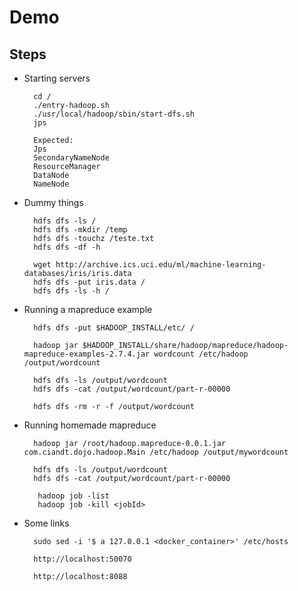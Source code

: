 # Demo

## Steps

- Starting servers

        cd /
        ./entry-hadoop.sh
        ./usr/local/hadoop/sbin/start-dfs.sh 
        jps

        Expected:
        Jps
        SecondaryNameNode
        ResourceManager
        DataNode
        NameNode


- Dummy things

        hdfs dfs -ls /
        hdfs dfs -mkdir /temp
        hdfs dfs -touchz /teste.txt
        hdfs dfs -df -h

        wget http://archive.ics.uci.edu/ml/machine-learning-databases/iris/iris.data
        hdfs dfs -put iris.data /
        hdfs dfs -ls -h /

- Running a mapreduce example

        hdfs dfs -put $HADOOP_INSTALL/etc/ /

        hadoop jar $HADOOP_INSTALL/share/hadoop/mapreduce/hadoop-mapreduce-examples-2.7.4.jar wordcount /etc/hadoop /output/wordcount

        hdfs dfs -ls /output/wordcount
        hdfs dfs -cat /output/wordcount/part-r-00000

        hdfs dfs -rm -r -f /output/wordcount

- Running homemade mapreduce

        hadoop jar /root/hadoop.mapreduce-0.0.1.jar com.ciandt.dojo.hadoop.Main /etc/hadoop /output/mywordcount
        
        hdfs dfs -ls /output/wordcount
        hdfs dfs -cat /output/wordcount/part-r-00000

         hadoop job -list
         hadoop job -kill <jobId>

- Some links

        sudo sed -i '$ a 127.0.0.1 <docker_container>' /etc/hosts

        http://localhost:50070

        http://localhost:8088

